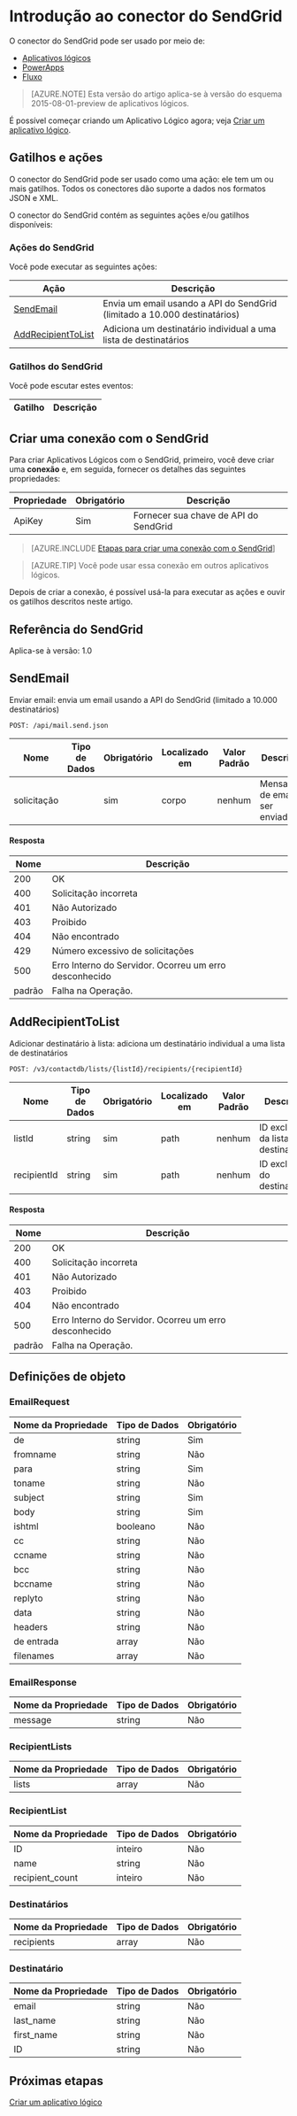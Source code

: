 <properties
pageTitle="SendGrid | Microsoft Azure"
description="Crie Aplicativos Lógicos com o serviço de Aplicativo do Azure. O Provedor de Conexão do SendGrid permite enviar emails e gerenciar listas de destinatários."
services="logic-apps"	
documentationCenter=".net,nodejs,java" 	
authors="msftman"	
manager="erikre"	
editor=""
tags="connectors" />

<tags
ms.service="logic-apps"
ms.devlang="multiple"
ms.topic="article"
ms.tgt_pltfrm="na"
ms.workload="integration"
ms.date="05/17/2016"
ms.author="deonhe"/>

# Introdução ao conector do SendGrid



O conector do SendGrid pode ser usado por meio de:

- [Aplicativos lógicos](../app-service-logic/app-service-logic-what-are-logic-apps.md)
- [PowerApps](http://powerapps.microsoft.com)
- [Fluxo](http://flows.microsoft.com)

>[AZURE.NOTE] Esta versão do artigo aplica-se à versão do esquema 2015-08-01-preview de aplicativos lógicos.

É possível começar criando um Aplicativo Lógico agora; veja [Criar um aplicativo lógico](../app-service-logic/app-service-logic-create-a-logic-app.md).

## Gatilhos e ações

O conector do SendGrid pode ser usado como uma ação: ele tem um ou mais gatilhos. Todos os conectores dão suporte a dados nos formatos JSON e XML.

 O conector do SendGrid contém as seguintes ações e/ou gatilhos disponíveis:

### Ações do SendGrid
Você pode executar as seguintes ações:

|Ação|Descrição|
|--- | ---|
|[SendEmail](connectors-create-api-sendgrid.md#sendemail)|Envia um email usando a API do SendGrid (limitado a 10.000 destinatários)|
|[AddRecipientToList](connectors-create-api-sendgrid.md#addrecipienttolist)|Adiciona um destinatário individual a uma lista de destinatários|
### Gatilhos do SendGrid
Você pode escutar estes eventos:

|Gatilho | Descrição|
|--- | ---|


## Criar uma conexão com o SendGrid
Para criar Aplicativos Lógicos com o SendGrid, primeiro, você deve criar uma **conexão** e, em seguida, fornecer os detalhes das seguintes propriedades:

|Propriedade| Obrigatório|Descrição|
| ---|---|---|
|ApiKey|Sim|Fornecer sua chave de API do SendGrid|
 

>[AZURE.INCLUDE [Etapas para criar uma conexão com o SendGrid](../../includes/connectors-create-api-sendgrid.md)]

>[AZURE.TIP] Você pode usar essa conexão em outros aplicativos lógicos.

Depois de criar a conexão, é possível usá-la para executar as ações e ouvir os gatilhos descritos neste artigo.

## Referência do SendGrid
Aplica-se à versão: 1.0

## SendEmail
Enviar email: envia um email usando a API do SendGrid (limitado a 10.000 destinatários)

```POST: /api/mail.send.json```

| Nome| Tipo de Dados|Obrigatório|Localizado em|Valor Padrão|Descrição|
| ---|---|---|---|---|---|
|solicitação| |sim|corpo|nenhum|Mensagem de email a ser enviada|

#### Resposta

|Nome|Descrição|
|---|---|
|200|OK|
|400|Solicitação incorreta|
|401|Não Autorizado|
|403|Proibido|
|404|Não encontrado|
|429|Número excessivo de solicitações|
|500|Erro Interno do Servidor. Ocorreu um erro desconhecido|
|padrão|Falha na Operação.|


## AddRecipientToList
Adicionar destinatário à lista: adiciona um destinatário individual a uma lista de destinatários

```POST: /v3/contactdb/lists/{listId}/recipients/{recipientId}```

| Nome| Tipo de Dados|Obrigatório|Localizado em|Valor Padrão|Descrição|
| ---|---|---|---|---|---|
|listId|string|sim|path|nenhum|ID exclusiva da lista de destinatários|
|recipientId|string|sim|path|nenhum|ID exclusiva do destinatário|

#### Resposta

|Nome|Descrição|
|---|---|
|200|OK|
|400|Solicitação incorreta|
|401|Não Autorizado|
|403|Proibido|
|404|Não encontrado|
|500|Erro Interno do Servidor. Ocorreu um erro desconhecido|
|padrão|Falha na Operação.|


## Definições de objeto 

### EmailRequest


| Nome da Propriedade | Tipo de Dados | Obrigatório |
|---|---|---|
|de|string|Sim |
|fromname|string|Não |
|para|string|Sim |
|toname|string|Não |
|subject|string|Sim |
|body|string|Sim |
|ishtml|booleano|Não |
|cc|string|Não |
|ccname|string|Não |
|bcc|string|Não |
|bccname|string|Não |
|replyto|string|Não |
|data|string|Não |
|headers|string|Não |
|de entrada|array|Não |
|filenames|array|Não |



### EmailResponse


| Nome da Propriedade | Tipo de Dados | Obrigatório |
|---|---|---|
|message|string|Não |



### RecipientLists


| Nome da Propriedade | Tipo de Dados | Obrigatório |
|---|---|---|
|lists|array|Não |



### RecipientList


| Nome da Propriedade | Tipo de Dados | Obrigatório |
|---|---|---|
|ID|inteiro|Não |
|name|string|Não |
|recipient\_count|inteiro|Não |



### Destinatários


| Nome da Propriedade | Tipo de Dados | Obrigatório |
|---|---|---|
|recipients|array|Não |



### Destinatário


| Nome da Propriedade | Tipo de Dados | Obrigatório |
|---|---|---|
|email|string|Não |
|last\_name|string|Não |
|first\_name|string|Não |
|ID|string|Não |


## Próximas etapas
[Criar um aplicativo lógico](../app-service-logic/app-service-logic-create-a-logic-app.md)

<!---HONumber=AcomDC_0803_2016-->